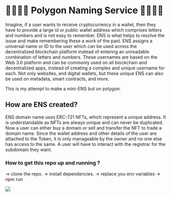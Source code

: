 
# 🐱‍👤🐱‍👤 Polygon Naming Service 🐱‍👤🐱‍👤

Imagine, if a user wants to receive cryptocurrency in a wallet, then they have to provide a large id or public wallet address which comprises letters and numbers and is not easy to remember. ENS is what helps to resolve the issue and make remembering these a work of the past. ENS assigns a universal name or ID to the user which can be used across the decentralized blockchain platform instead of entering an unreadable combination of letters and numbers. These usernames are based on the Web 3.0 platform and can be commonly used on all blockchain and decentralized apps, instead of creating a complex and unique username for each. Not only websites, and digital wallets, but these unique ENS can also be used on metadata, smart contracts, and more.

This is my attempt to make a mini-ENS but on polygon.

## How are ENS created?
ENS domain name uses ERC-721 NFTs, which represent a unique address. It is understandable as NFTs are always unique and can never be duplicated. Now a user can either buy a domain or sell and transfer the NFT to trade a domain name. Since the wallet address and other details of the user are attached to the Token, it is only manageable by the owner and no one else has access to the same. A user will have to interact with the registrar for the subdomain they want.

### How to get this repo up and running ?
-> clone the repo.
-> install dependencies.
-> replace you env variables
-> npm run


![](https://media1.giphy.com/media/3ohhwtQGinneVw1FLy/giphy.gif?cid=ecf05e4744p1aucfxnovexpxcnbh8dcopt2expghm7otz8l8&rid=giphy.gif&ct=g)


